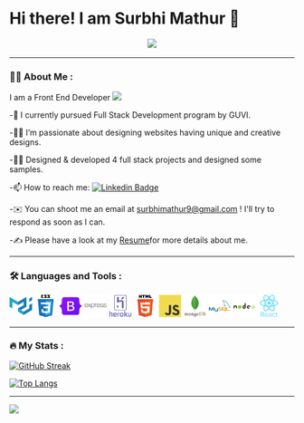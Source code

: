 <h1> Hi there! I am Surbhi Mathur 👋 </h1>

<div classname="image" align="center">
<img src="https://media.giphy.com/media/paTz7UZbPfTZFRYnnB/giphy.gif" />
</div>

---

### :woman_technologist: About Me :

I am a Front End Developer <img src="https://media.giphy.com/media/cNfIqjpCY1zqfaLmd8/giphy.gif" width="30"> 

-🌱 I currently pursued Full Stack Development program by GUVI.

-:woman_artist: I’m passionate about designing websites having unique and creative designs.

-:woman_technologist: Designed & developed 4 full stack projects and designed some samples.

-📫 How to reach me: [![Linkedin Badge](https://img.shields.io/badge/-surbhi-blue?style=flat&logo=Linkedin&logoColor=white)](https://www.linkedin.com/in/surbhi-mathur-0958b71b5/)

-✉️ You can shoot me an email at surbhimathur9@gmail.com ! I'll try to respond as soon as I can.

-:writing_hand: Please have a look at my <a href="https://drive.google.com/file/d/1_UX0-FGGVX-Nv24JrOpIrJ858qLR08u-/view" target="_blank">Resume</a>for more details about me.

---

### :hammer_and_wrench: Languages and Tools :
<div>
<img src="https://github.com/devicons/devicon/blob/master/icons/materialui/materialui-original.svg" width="40" height="40" />
<img src="https://github.com/devicons/devicon/blob/master/icons/css3/css3-original-wordmark.svg" width="40" height="40" />
<img src="https://github.com/devicons/devicon/blob/master/icons/bootstrap/bootstrap-original.svg" width="40" height="40"/>
<img src="https://github.com/devicons/devicon/blob/master/icons/express/express-original-wordmark.svg" width="40" height="40"/>
<img src="https://github.com/devicons/devicon/blob/master/icons/heroku/heroku-original-wordmark.svg" width="40" height="40"/>
<img src="https://github.com/devicons/devicon/blob/master/icons/html5/html5-original-wordmark.svg" width="40" height="40"/>
<img src="https://github.com/devicons/devicon/blob/master/icons/javascript/javascript-original.svg" width="40" height="40"/>
<img src="https://github.com/devicons/devicon/blob/master/icons/mongodb/mongodb-original-wordmark.svg" width="40" height="40"/>
<img src="https://github.com/devicons/devicon/blob/master/icons/mysql/mysql-original-wordmark.svg" width="40" height="40"/>
<img src="https://github.com/devicons/devicon/blob/master/icons/nodejs/nodejs-original-wordmark.svg" width="40" height="40"/>
<img src="https://github.com/devicons/devicon/blob/master/icons/react/react-original-wordmark.svg" width="40" height="40"/>
</div>

---

### :fire: My Stats :
[![GitHub Streak](http://github-readme-streak-stats.herokuapp.com?user=surbhimathur&theme=dark&background=000000)](https://git.io/streak-stats)


[![Top Langs](https://github-readme-stats.vercel.app/api/top-langs/?username=surbhimathur&layout=compact&theme=vision-friendly-dark)](https://github.com/anuraghazra/github-readme-stats)



---

<div classname="badges">
<a href="https://www.linkedin.com/in/surbhi-mathur-0958b71b5/" target="_blank">
<img src="https://img.shields.io/badge/LinkedIn-blue?logo=linkedin&logoColor=white&style=for-the-badge" />
</a>
</div>
